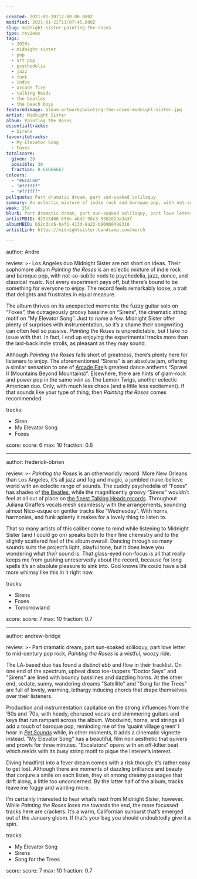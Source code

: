 ```yaml
---

created: 2021-01-20T12:00:00.000Z
modified: 2021-01-22T11:07:45.000Z
slug: midnight-sister-painting-the-roses
type: reviews
tags:
  - 2020s
  - midnight sister
  - pop
  - art pop
  - psychedelia
  - jazz
  - funk
  - indie
  - arcade fire
  - talking heads
  - the beatles
  - the beach boys
featuredimage: album-artwork/painting-the-roses-midnight-sister.jpg
artist: Midnight Sister
album: Painting the Roses
essentialtracks:
  - Sirens
favouritetracks:
  - My Elevator Song
  - Foxes
totalscore:
  given: 20
  possible: 30
  fraction: 0.66666667
colours:
  - "#6EAC6B"
  - "#ffffff"
  - "#ffffff"
pullquote: Part dramatic dream, part sun-soaked soliloquy
summary: An eclectic mixture of indie rock and baroque pop, with not-so-subtle nods to psychedelia, jazz, dance, and classical music. Not every experiment pays off, but there’s bound to be something for everyone to enjoy.
week: 254
blurb: Part dramatic dream, part sun-soaked soliloquy, part love letter to mid-century pop rock, Midnight Sister have sewn together a wistful, woozy record.
artistMBID: d2523400-656e-4bd2-98c3-5582d2da3a3f
albumMBID: b52cdcc6-bef1-413d-8a22-b809b0498310
artistLink: https://midnightsister.bandcamp.com/merch

---
```


author: Andre

review: >-
  Los Angeles duo Midnight Sister are not short on ideas. Their sophomore album *Painting the Roses* is an eclectic mixture of indie rock and baroque pop, with not-so-subtle nods to psychedelia, jazz, dance, and classical music. Not every experiment pays off, but there’s bound to be something for everyone to enjoy. The record feels remarkably loose; a trait that delights and frustrates in equal measure.

  The album thrives on its unexpected moments: the fuzzy guitar solo on “Foxes”, the outrageously groovy bassline on “Sirens”, the cinematic string motif on “My Elevator Song”. Just to name a few. Midnight Sister offer plenty of surprises with instrumentation, so it’s a shame their songwriting can often feel so passive. *Painting the Roses* is unpredictable, but I take no issue with that. In fact, I end up enjoying the experimental tracks more than the laid-back indie strolls, as pleasant as they may sound.

  Although *Painting the Roses* falls short of greatness, there’s plenty here for listeners to enjoy. The aforementioned “Sirens” is an absolute jam, offering a similar sensation to one of [Arcade Fire](/reviews/arcade-fire-funeral/)’s greatest dance anthems “Sprawl II (Mountains Beyond Mountains)”. Elsewhere, there are hints of glam-rock and power pop in the same vein as The Lemon Twigs, another eclectic American duo. Only, with much less chaos (and a little less excitement). If that sounds like your type of thing, then *Painting the Roses* comes recommended.

tracks:
  - Siren
  - My Elevator Song
  - Foxes

score:
  score: 6
  max: 10
  fraction: 0.6

---

author: frederick-obrien

review: >-
  *Painting the Roses* is an otherworldly record. More New Orleans than Los Angeles, it’s all jazz and fog and magic, a jumbled make-believe world with an eclectic range of sounds. The cuddly psychedelia of “Foxes” has shades of [the Beatles](/reviews/the-beatles-revolver/), while the magnificently groovy “Sirens” wouldn’t feel at all out of place on [the finest Talking Heads records](/reviews/talking-heads-remain-in-light/). Throughout Juliana Giraffe’s vocals mesh seamlessly with the arrangements, sounding almost Nico-esque on gentler tracks like “Wednesday”. With horns, harmonies, and funk aplenty it makes for a lovely thing to listen to.

  That so many artists of this caliber come to mind while listening to Midnight Sister (and I could go on) speaks both to their fine chemistry and to the slightly scattered feel of the album overall. Dancing through so many sounds suits the project’s light, playful tone, but it does leave you wondering what *their* sound is. That glass-eyed non-focus is all that really keeps me from gushing unreservedly about the record, because for long spells it’s an absolute pleasure to sink into. God knows life could have a bit more whimsy like this in it right now.

tracks:
  - Sirens
  - Foxes
  - Tomorrowland

score:
  score: 7
  max: 10
  fraction: 0.7

---

author: andrew-bridge

review: >-
  Part dramatic dream, part sun-soaked soliloquy, part love letter to mid-century pop rock, *Painting the Roses* is a wistful, woozy ride.

  The LA-based duo has found a distinct ebb and flow in their tracklist. On one end of the spectrum, upbeat disco toe-tappers "Doctor Says" and "Sirens" are lined with bouncy basslines and dazzling horns. At the other end, sedate, sunny, wandering dreams "Satellite" and "Song for the Trees" are full of lovely, warming, lethargy inducing chords that drape themselves over their listeners.

  Production and instrumentation capitalise on the strong influences from the ’60s and ’70s, with heady, chorused vocals and shimmering guitars and keys that run rampant across the album. Woodwind, horns, and strings all add a touch of baroque pop, reminding me of the ‘quaint village green’ I hear in [*Pet Sounds*](/reviews/the-beach-boys-pet-sounds/) while, in other moments, it adds a cinematic vignette instead. "My Elevator Song" has a beautiful, film noir aesthetic that quivers and prowls for three minutes. "Escalators" opens with an off-kilter beat which melds with its busy string motif to pique the listener’s interest.

  Diving headfirst into a fever dream comes with a risk though: it’s rather easy to get lost. Although there are moments of dazzling brilliance and beauty that conjure a smile on each listen, they sit among dreamy passages that drift along, a little too unconcerned. By the latter half of the album, tracks leave me foggy and wanting more.
  
  I’m certainly interested to hear what’s next from Midnight Sister, however. While *Painting the Roses* loses me towards the end, the more focussed tracks here are crackers. It’s a warm, Californian sunburst that’s emerged out of the January gloom. If that’s your bag you should undoubtedly give it a spin.

tracks:
  - My Elevator Song
  - Sirens
  - Song for the Trees

score:
  score: 7
  max: 10
  fraction: 0.7
